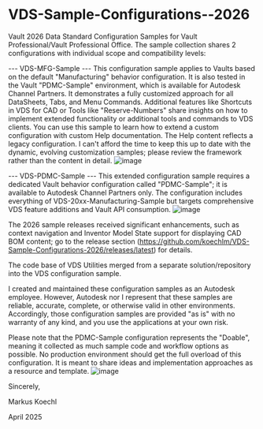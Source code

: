 # VDS-Sample-Configurations--2026

Vault 2026 Data Standard Configuration Samples for Vault Professional/Vault Professional Office.
The sample collection shares 2 configurations with individual scope and compatibility levels:

--- VDS-MFG-Sample --- This configuration sample applies to Vaults based on the default "Manufacturing" behavior configuration. It is also tested in the Vault "PDMC-Sample" environment, which is available for Autodesk Channel Partners. It demonstrates a fully customized approach for all DataSheets, Tabs, and Menu Commands. Additional features like Shortcuts in VDS for CAD or Tools like "Reserve-Numbers" share insights on how to implement extended functionality or additional tools and commands to VDS clients. You can use this sample to learn how to extend a custom configuration with custom Help documentation. The Help content reflects a legacy configuration. I can't afford the time to keep this up to date with the dynamic, evolving customization samples; please review the framework rather than the content in detail.
![image](https://github.com/user-attachments/assets/5a26b00a-18bf-4cef-95d1-4b26343a60d4)

--- VDS-PDMC-Sample --- This extended configuration sample requires a dedicated Vault behavior configuration called "PDMC-Sample"; it is available to Autodesk Channel Partners only. The configuration includes everything of VDS-20xx-Manufacturing-Sample but targets comprehensive VDS feature additions and Vault API consumption.
![image](https://github.com/user-attachments/assets/45d08170-2b75-4494-8a5c-b2d11e777cdb)

The 2026 sample releases received significant enhancements, such as context navigation and Inventor Model State support for displaying CAD BOM content; go to the release section (https://github.com/koechlm/VDS-Sample-Configurations-2026/releases/latest) for details.

The code base of VDS Utilities merged from a separate solution/repository into the VDS configuration sample.

I created and maintained these configuration samples as an Autodesk employee. However, Autodesk nor I represent that these samples are reliable, accurate, complete, or otherwise valid in other environments. Accordingly, those configuration samples are provided "as is" with no warranty of any kind, and you use the applications at your own risk.

Please note that the PDMC-Sample configuration represents the "Doable", meaning it collected as much sample code and workflow options as possible. No production environment should get the full overload of this configuration. It is meant to share ideas and implementation approaches as a resource and template.
![image](https://github.com/user-attachments/assets/b3b1ea38-4013-44d6-b5a0-877c3e1f29c8)


Sincerely,

Markus Koechl

April 2025
